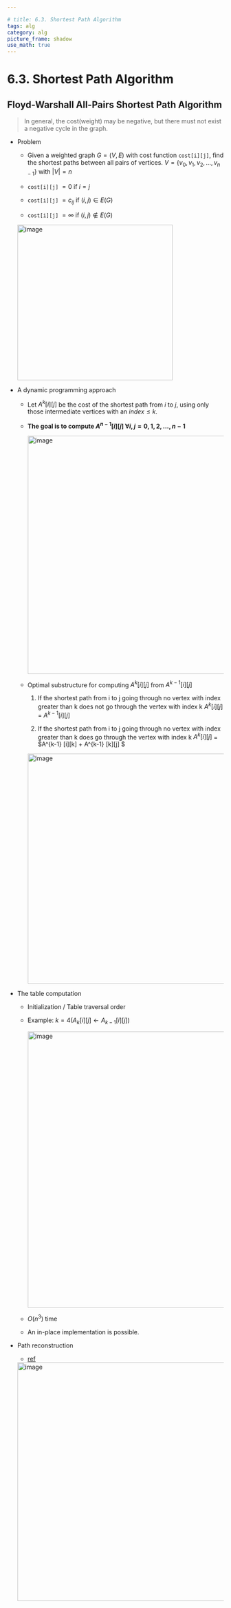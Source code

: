 ```yaml
---

# title: 6.3. Shortest Path Algorithm
tags: alg
category: alg
picture_frame: shadow
use_math: true
---
```


# 6.3. Shortest Path Algorithm

## Floyd-Warshall All-Pairs Shortest Path Algorithm 

> In general, the cost(weight) may be negative, but there must not exist a negative cycle in the graph.

- Problem
  - Given a weighted graph $G = (V, E)$ with cost function `cost[i][j]`, find the shortest paths between all pairs of vertices. $V = \{v_0, v_1, v_2, ..., v_{n-1} \}$ with $|V| = n$

  - `cost[i][j]` $= 0$ if $i=j$
  - `cost[i][j]` $= c_{ij}$ if $(i,j) \in E(G)$
  - `cost[i][j]` $= \infty$ if $(i,j) \notin E(G)$

  <img width="361" alt="image" src="https://user-images.githubusercontent.com/46957634/183098260-8d404f8c-3ca7-4896-842c-fba344d06909.png">

- A dynamic programming approach
  - Let $A^k [i][j]$ be the cost of the shortest path from $i$ to $j$, using only those intermediate vertices with an $index ≤ k$.
  - **The goal is to compute $A^{n-1} [i][j]$ $\forall i,j = 0,1,2,...,n-1$**

    <img width="553" alt="image" src="https://user-images.githubusercontent.com/46957634/183098296-faaee146-d99a-4752-bdf6-b593249d681c.png">



  - Optimal substructure for computing $A^k [i][j]$ from $A^{k-1} [i][j]$

    1. If the shortest path from i to j going through no vertex with index greater than k does not go through the vertex with index k 
      $A^k [i][j]$ = $A^{k-1} [i][j]$

    2. If the shortest path from i to j going through no vertex with index greater than k does go through the vertex with index k 
      $A^k [i][j]$ = $A^{k-1} [i][k] + A^{k-1} [k][j] $

    <img width="534" alt="image" src="https://user-images.githubusercontent.com/46957634/183099560-d582a3e4-b284-486c-9130-3ca498a03eef.png">

- The table computation

  - Initialization / Table traversal order 
  - Example: $k = 4 (A_k[i][j] \leftarrow A_{k-1}[i][j])$

    <img width="641" alt="image" src="https://user-images.githubusercontent.com/46957634/183099688-89549d66-7b67-4614-baf8-51728f07ca65.png">


  - $O(n^3)$ time
  - An in-place implementation is possible.

- Path reconstruction

  - [ref](https://en.wikipedia.org/wiki/Floyd%E2%80%93Warshall_algorithm)

  <img width="554" alt="image" src="https://user-images.githubusercontent.com/46957634/183099806-2eab9bea-e1f6-447e-8aef-70438394d046.png">


